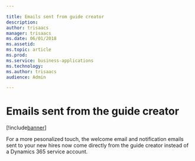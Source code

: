 ```yaml
---

title: Emails sent from guide creator
description: 
author: trisaacs
manager: trisaacs
ms.date: 06/01/2018
ms.assetid: 
ms.topic: article
ms.prod: 
ms.service: business-applications
ms.technology: 
ms.author: trisaacs
audience: Admin

---
```

#  Emails sent from the guide creator 

[!include[banner](../../../includes/banner.md)]

For a more pesonalized touch, the welcome email and notification emails sent to your new hires now come directly from the guide creator instead of a Dynamics 365 service account. 
